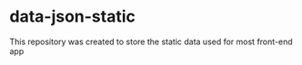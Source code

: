 # data-json-static
This repository was created to store the static data used for most front-end app

